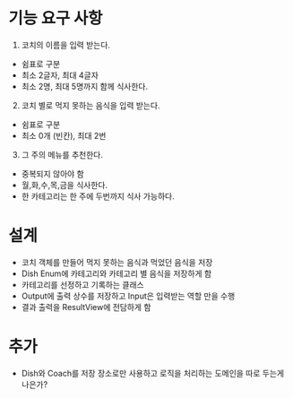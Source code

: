 # 기능 요구 사항

1. 코치의 이름을 입력 받는다.
* 쉼표로 구분
* 최소 2글자, 최대 4글자
* 최소 2명, 최대 5명까지 함께 식사한다.
2. 코치 별로 먹지 못하는 음식을 입력 받는다.
* 쉼표로 구분
* 최소 0개 (빈칸), 최대 2번
3. 그 주의 메뉴를 추천한다.
* 중복되지 않아야 함
* 월,화,수,목,금을 식사한다.
* 한 카테고리는 한 주에 두번까지 식사 가능하다.

# 설계
* 코치 객체를 만들어 먹지 못하는 음식과 먹었던 음식을 저장
* Dish Enum에 카테고리와 카테고리 별 음식을 저장하게 함
* 카테고리를 선정하고 기록하는 클래스 
* Output에 출력 상수를 저장하고 Input은 입력받는 역할 만을 수행
* 결과 출력을 ResultView에 전담하게 함

# 추가
* Dish와 Coach를 저장 장소로만 사용하고 로직을 처리하는 도메인을 따로 두는게 나은가?
